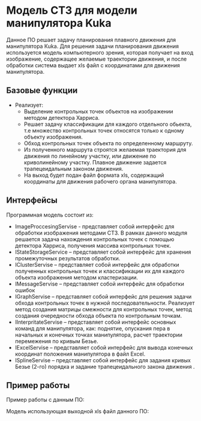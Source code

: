 # Модель СТЗ для модели манипулятора Kuka
Данное ПО решает задачу планирования плавного движения для манипулятора Кuka. Для решения задачи планирования движения используется модель компьютерного зрения, которая получает на вход изображение, содержащее желаемые траектории движения, и после обработки система выдает xls файл с координатами для движения манипулятора.
## Базовые функции
+ Реализует:
  + Выделение контрольных точек объектов на изображении методом детектора Харриса.
  + Решает задачу классификации для каждого отдельного обьекта, т.е множество контрольных точек относятся только к одному объекту изображения.
  + Обход контрольных точек объекта по определенному маршруту.
  + Из полученного маршрута строятся желаемая траектория для движения по линейному участку, или движение по криволинейному участку. Плавное движение задается трапецеидальным законом движения.
  + На выход будет подан файл формата xls, содержащий координаты для движения рабочего органа манипулятора.
## Интерфейсы
Программная модель состоит из:
  + ImageProccesingServise - представляет собой интерфейс для обработки изображения методами СТЗ. В рамках данного модуля решается задача нахождения контрольных точек с помощью детектора Харриса, получения массива контрольных точек.
  + IStateStorageService – представляет собой интерфейс для хранения промежуточных результатов обработки.
  + IClusterServise – представляет собой интерфейс для обработки полученных контрольных точек и классификации их для каждого объекта изображения методом кластеризации.
  + IMessageServise – представляет собой интерфейс для обработки ошибок
  + IGraphServise – представляет собой интерфейс для решения задачи обхода контрольных точек в нужной последовательности. Реализует метод создания матрицы смежности для контрольных точек, метод создания очередности обхода объекта по контрольным точкам. 
  + IInterpritateServise – представляет собой интерфейс основных команд для манипулятора, как: поднятие, опускания пера в начальных и конечных точках манипулятора, расчет траектории перемежения по кривым Безье.
  + IExcelServise – представляет собой интерфейс для вывода конечных координат положения манипулятора в файл Excel.
  + ISplineServise – представляет собой интерфейс для задания кривых Безье (2-го) порядка и задание трапецеидального закона движения .
## Пример работы 
Пример работы с данным ПО:

Модель использующая выходной xls файл данного ПО:
